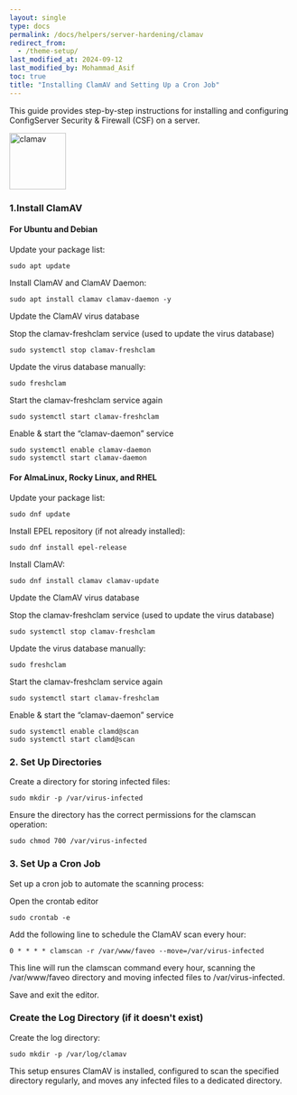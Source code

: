 ```yaml
---
layout: single
type: docs
permalink: /docs/helpers/server-hardening/clamav
redirect_from:
  - /theme-setup/
last_modified_at: 2024-09-12
last_modified_by: Mohammad_Asif
toc: true
title: "Installing ClamAV and Setting Up a Cron Job"
---
```


This guide provides step-by-step instructions for installing and configuring ConfigServer Security & Firewall (CSF) on a server.

<img alt="clamav" src="https://raw.githubusercontent.com/micahsnyder/clamav-documentation/main/src/images/logo.png" width="100"  />


### <strong>1.Install ClamAV</strong>

#### For Ubuntu and Debian

Update your package list:

```
sudo apt update
```
Install ClamAV and ClamAV Daemon:

```
sudo apt install clamav clamav-daemon -y
```

Update the ClamAV virus database

Stop the clamav-freshclam service (used to update the virus database)
```
sudo systemctl stop clamav-freshclam
```

Update the virus database manually:
```
sudo freshclam
```

Start the clamav-freshclam service again

```
sudo systemctl start clamav-freshclam
```

Enable & start the “clamav-daemon” service
```
sudo systemctl enable clamav-daemon
sudo systemctl start clamav-daemon
```
#### For AlmaLinux, Rocky Linux, and RHEL

Update your package list:

```
sudo dnf update
```
Install EPEL repository (if not already installed):

```
sudo dnf install epel-release
```

Install ClamAV:

```
sudo dnf install clamav clamav-update
```

Update the ClamAV virus database

Stop the clamav-freshclam service (used to update the virus database)
```
sudo systemctl stop clamav-freshclam
```

Update the virus database manually:
```
sudo freshclam
```

Start the clamav-freshclam service again

```
sudo systemctl start clamav-freshclam
```

Enable & start the “clamav-daemon” service
```
sudo systemctl enable clamd@scan
sudo systemctl start clamd@scan
```
### <strong>2. Set Up Directories</strong>

Create a directory for storing infected files:
```
sudo mkdir -p /var/virus-infected
```
Ensure the directory has the correct permissions for the clamscan operation:
```
sudo chmod 700 /var/virus-infected
```

### <strong>3. Set Up a Cron Job</strong>

Set up a cron job to automate the scanning process:

Open the crontab editor

```
sudo crontab -e
```
Add the following line to schedule the ClamAV scan every hour:
```
0 * * * * clamscan -r /var/www/faveo --move=/var/virus-infected
```

This line will run the clamscan command every hour, scanning the /var/www/faveo directory and moving infected files to /var/virus-infected.

Save and exit the editor.

### Create the Log Directory (if it doesn't exist)

Create the log directory:

```
sudo mkdir -p /var/log/clamav
```

This setup ensures ClamAV is installed, configured to scan the specified directory regularly, and moves any infected files to a dedicated directory.